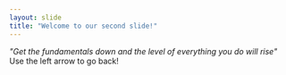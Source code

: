 ```yaml
---
layout: slide
title: "Welcome to our second slide!"
---
```

*"Get the fundamentals down and the level of everything you do will rise"*
Use the left arrow to go back!

